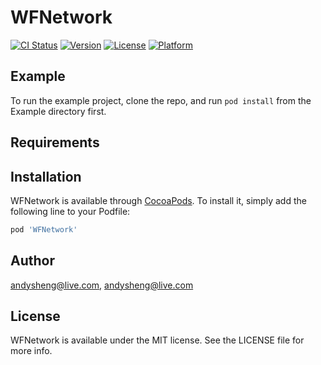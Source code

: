 # WFNetwork

[![CI Status](http://img.shields.io/travis/andysheng@live.com/WFNetwork.svg?style=flat)](https://travis-ci.org/andysheng@live.com/WFNetwork)
[![Version](https://img.shields.io/cocoapods/v/WFNetwork.svg?style=flat)](http://cocoapods.org/pods/WFNetwork)
[![License](https://img.shields.io/cocoapods/l/WFNetwork.svg?style=flat)](http://cocoapods.org/pods/WFNetwork)
[![Platform](https://img.shields.io/cocoapods/p/WFNetwork.svg?style=flat)](http://cocoapods.org/pods/WFNetwork)

## Example

To run the example project, clone the repo, and run `pod install` from the Example directory first.

## Requirements

## Installation

WFNetwork is available through [CocoaPods](http://cocoapods.org). To install
it, simply add the following line to your Podfile:

```ruby
pod 'WFNetwork'
```

## Author

andysheng@live.com, andysheng@live.com

## License

WFNetwork is available under the MIT license. See the LICENSE file for more info.
